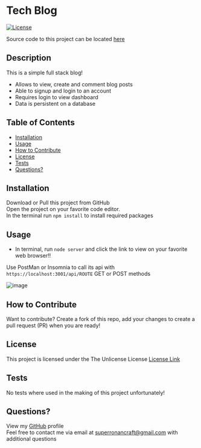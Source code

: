 # Tech Blog

[![License](https://img.shields.io/badge/license-Unlicense-blue.svg)](http://unlicense.org/)

Source code to this project can be located [here](server.js)

## Description

This is a simple full stack blog!

- Allows to view, create and comment blog posts
- Able to signup and login to an account
- Requires login to view dashboard
- Data is persistent on a database

## Table of Contents

- [Installation](#installation)
- [Usage](#usage)
- [How to Contribute](#how-to-contribute)
- [License](#license)
- [Tests](#tests)
- [Questions?](#questions)

## Installation

Download or Pull this project from GitHub <br />Open the project on your favorite code editor. <br />In the terminal run `npm install` to install required packages

## Usage

- In terminal, run `node server` and click the link to view on your favorite web browser!!


Use PostMan or Insomnia to call its api with `https://localhost:3001/api/ROUTE` GET or POST methods

![image](https://github.com/SuperRonanCraft/bootcamp-Tech-Blog/assets/7385626/ad4c37aa-ebbd-4136-a3de-272558e45108)

## How to Contribute

Want to contribute? Create a fork of this repo, add your changes to create a pull request (PR) when you are ready!

## License

This project is licensed under the The Unlicense License
[License Link](http://unlicense.org/)

## Tests

No tests where used in the making of this project unfortunately!

## Questions?

View my [GitHub](https://github.com/SuperRonanCraft) profile  
Feel free to contact me via email at superronancraft@gmail.com with additional questions
